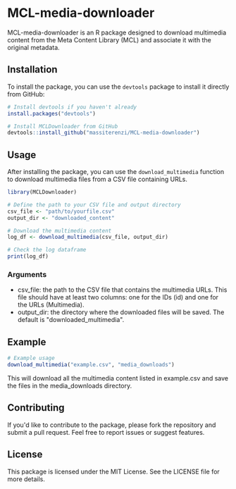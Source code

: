 # MCL-media-downloader

MCL-media-downloader is an R package designed to download multimedia content from the Meta Content Library (MCL) and associate it with the original metadata.

## Installation

To install the package, you can use the `devtools` package to install it directly from GitHub:

```r
# Install devtools if you haven't already
install.packages("devtools")

# Install MCLDownloader from GitHub
devtools::install_github("massiterenzi/MCL-media-downloader")
```

## Usage

After installing the package, you can use the `download_multimedia` function to download multimedia files from a CSV file containing URLs.

```r
library(MCLDownloader)

# Define the path to your CSV file and output directory
csv_file <- "path/to/yourfile.csv"
output_dir <- "downloaded_content"

# Download the multimedia content
log_df <- download_multimedia(csv_file, output_dir)

# Check the log dataframe
print(log_df)
```

### Arguments

* csv_file: the path to the CSV file that contains the multimedia URLs. This file should have at least two columns: one for the IDs (id) and one for the URLs (Multimedia).
* output_dir: the directory where the downloaded files will be saved. The default is "downloaded_multimedia".

## Example

```r
# Example usage
download_multimedia("example.csv", "media_downloads")
```

This will download all the multimedia content listed in example.csv and save the files in the media_downloads directory.

## Contributing

If you'd like to contribute to the package, please fork the repository and submit a pull request. Feel free to report issues or suggest features.

## License

This package is licensed under the MIT License. See the LICENSE file for more details.
